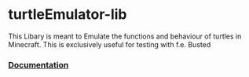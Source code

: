 # turtleEmulator-lib

This Libary is meant to Emulate the functions and behaviour of turtles in Minecraft.
This is exclusively useful for testing with f.e. Busted

### [Documentation](https://github.com/mc-cc-scripts/turtleEmulator-lib/wiki)